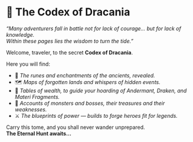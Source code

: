 # 📜 The Codex of Dracania  

*“Many adventurers fall in battle not for lack of courage… but for lack of knowledge.  
Within these pages lies the wisdom to turn the tide.”*  

Welcome, traveler, to the secret **Codex of Dracania**.  

Here you will find:  
- 🔮 *The runes and enchantments of the ancients, revealed.*  
- 🗺️ *Maps of forgotten lands and whispers of hidden events.*  
- 💎 *Tables of wealth, to guide your hoarding of Andermant, Draken, and Materi Fragments.*  
- 🐉 *Accounts of monsters and bosses, their treasures and their weaknesses.*  
- ⚔️ *The blueprints of power — builds to forge heroes fit for legends.*  

Carry this tome, and you shall never wander unprepared.  
**The Eternal Hunt awaits…**
